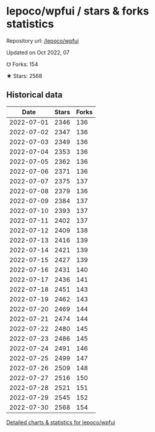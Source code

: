 # lepoco/wpfui / stars & forks statistics

Repository url: [/lepoco/wpfui](https://github.com/lepoco/wpfui)

Updated on Oct 2022, 07

☋ Forks: 154

★ Stars: 2568

## Historical data
| Date | Stars | Forks |
|------|-------|-------|
| 2022-07-01 | 2346 | 136 | 
| 2022-07-02 | 2347 | 136 | 
| 2022-07-03 | 2349 | 136 | 
| 2022-07-04 | 2353 | 136 | 
| 2022-07-05 | 2362 | 136 | 
| 2022-07-06 | 2371 | 136 | 
| 2022-07-07 | 2375 | 137 | 
| 2022-07-08 | 2379 | 136 | 
| 2022-07-09 | 2384 | 137 | 
| 2022-07-10 | 2393 | 137 | 
| 2022-07-11 | 2402 | 137 | 
| 2022-07-12 | 2409 | 138 | 
| 2022-07-13 | 2416 | 139 | 
| 2022-07-14 | 2421 | 139 | 
| 2022-07-15 | 2427 | 139 | 
| 2022-07-16 | 2431 | 140 | 
| 2022-07-17 | 2436 | 141 | 
| 2022-07-18 | 2451 | 143 | 
| 2022-07-19 | 2462 | 143 | 
| 2022-07-20 | 2469 | 144 | 
| 2022-07-21 | 2474 | 144 | 
| 2022-07-22 | 2480 | 145 | 
| 2022-07-23 | 2486 | 145 | 
| 2022-07-24 | 2491 | 146 | 
| 2022-07-25 | 2499 | 147 | 
| 2022-07-26 | 2509 | 148 | 
| 2022-07-27 | 2516 | 150 | 
| 2022-07-28 | 2521 | 151 | 
| 2022-07-29 | 2545 | 152 | 
| 2022-07-30 | 2568 | 154 | 


[Detailed charts & statistics for lepoco/wpfui](https://reviewgithub.com/rep/lepoco/wpfui)
